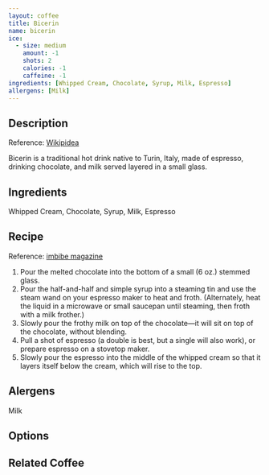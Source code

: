```yaml
---
layout: coffee
title: Bicerin
name: bicerin
ice:
  - size: medium
    amount: -1
    shots: 2
    calories: -1
    caffeine: -1
ingredients: [Whipped Cream, Chocolate, Syrup, Milk, Espresso]
allergens: [Milk]
---
```

## Description

Reference: [Wikipidea](https://en.wikipedia.org/wiki/Bicerin)

Bicerin is a traditional hot drink native to Turin, Italy, made of espresso, drinking chocolate, and milk served layered in a small glass.

## Ingredients

Whipped Cream, Chocolate, Syrup, Milk, Espresso

## Recipe

Reference: [imbibe magazine](https://imbibemagazine.com/recipe/bicerin/)

1. Pour the melted chocolate into the bottom of a small (6 oz.) stemmed glass.
1. Pour the half-and-half and simple syrup into a steaming tin and use the steam wand on your espresso maker to heat and froth. (Alternately, heat the liquid in a microwave or small saucepan until steaming, then froth with a milk frother.)
1. Slowly pour the frothy milk on top of the chocolate—it will sit on top of the chocolate, without blending.
1. Pull a shot of espresso (a double is best, but a single will also work), or prepare espresso on a stovetop maker.
1. Slowly pour the espresso into the middle of the whipped cream so that it layers itself below the cream, which will rise to the top.

## Alergens

Milk

## Options

## Related Coffee
